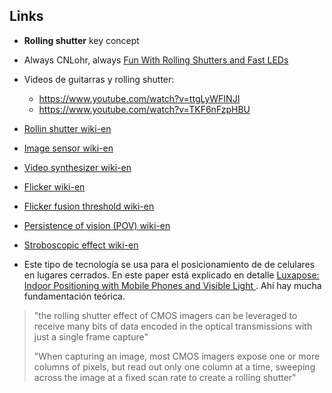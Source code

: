 ﻿## Links

+ **Rolling shutter** key concept

+ Always CNLohr, always [Fun With Rolling Shutters and Fast LEDs](https://www.youtube.com/watch?v=-iUfZYPd-d0)

+ Videos de guitarras y rolling shutter:
    * https://www.youtube.com/watch?v=ttgLyWFINJI
    * https://www.youtube.com/watch?v=TKF6nFzpHBU

+ [Rollin shutter wiki-en](https://en.wikipedia.org/wiki/Rolling_shutter)

+ [Image sensor wiki-en](https://en.wikipedia.org/wiki/Image_sensor)

+ [Video synthesizer wiki-en](https://en.wikipedia.org/wiki/Video_synthesizer)

+ [Flicker  wiki-en](https://en.wikipedia.org/wiki/Flicker_(screen))

+ [Flicker fusion threshold wiki-en](https://en.wikipedia.org/wiki/Flicker_fusion_threshold)

+ [Persistence of vision (POV) wiki-en](https://en.wikipedia.org/wiki/Persistence_of_vision)

+ [Stroboscopic effect wiki-en](https://en.wikipedia.org/wiki/Stroboscopic_effect)

+ Este tipo de tecnología se usa para el posicionamiento de de celulares en lugares cerrados. En este paper está explicado en detalle [Luxapose:
Indoor Positioning with Mobile Phones and Visible Light
](https://web.eecs.umich.edu/~prabal/pubs/papers/kuo14luxapose.pdf). Ahí hay mucha fundamentación teórica.
>"the rolling shutter effect
of CMOS imagers can be leveraged to receive many bits of data
encoded in the optical transmissions with just a single frame capture"  
>
>"When capturing an image, most CMOS imagers expose one or
more columns of pixels, but read out only one column at a time,
sweeping across the image at a fixed scan rate to create a rolling shutter"
